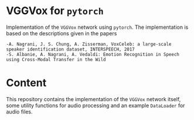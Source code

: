 # VGGVox for `pytorch`
Implementation of the `VGGVox` network using `pytorch`. The implementation is based on the descriptions given in the papers

    -A. Nagrani, J. S. Chung, A. Zisserman, VoxCeleb: a large-scale speaker identification dataset, INTERSPEECH, 2017
    -S. Albanie, A. Nagrani, A. Vedaldi: Emotion Recognition in Speech using Cross-Modal Transfer in the Wild

# Content
This repository contains the implementation of the `VGGVox` network itself, some utility functions for audio processing and an example `DataLoader` for audio files.